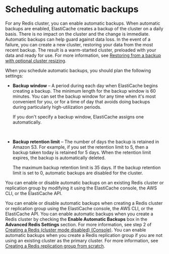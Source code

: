 # Scheduling automatic backups<a name="backups-automatic"></a>

For any Redis cluster, you can enable automatic backups\. When automatic backups are enabled, ElastiCache creates a backup of the cluster on a daily basis\. There is no impact on the cluster and the change is immediate\. Automatic backups can help guard against data loss\. In the event of a failure, you can create a new cluster, restoring your data from the most recent backup\. The result is a warm\-started cluster, preloaded with your data and ready for use\. For more information, see [Restoring from a backup with optional cluster resizing](backups-restoring.md)\.

When you schedule automatic backups, you should plan the following settings:
+ **Backup window** – A period during each day when ElastiCache begins creating a backup\. The minimum length for the backup window is 60 minutes\. You can set the backup window for any time when it's most convenient for you, or for a time of day that avoids doing backups during particularly high\-utilization periods\.

  If you don't specify a backup window, ElastiCache assigns one automatically\.

   
+ **Backup retention limit** – The number of days the backup is retained in Amazon S3\. For example, if you set the retention limit to 5, then a backup taken today is retained for 5 days\. When the retention limit expires, the backup is automatically deleted\.

  The maximum backup retention limit is 35 days\. If the backup retention limit is set to 0, automatic backups are disabled for the cluster\.

You can enable or disable automatic backups on an existing Redis cluster or replication group by modifying it using the ElastiCache console, the AWS CLI, or the ElastiCache API\. 

You can enable or disable automatic backups when creating a Redis cluster or replication group using the ElastiCache console, the AWS CLI, or the ElastiCache API\. You can enable automatic backups when you create a Redis cluster by checking the **Enable Automatic Backups** box in the **Advanced Redis Settings** section\. For more information, see step 2 of [Creating a Redis \(cluster mode disabled\) \(Console\)](Clusters.Create.CON.Redis.md)\. You can enable automatic backups when you create a Redis replication group if you are not using an existing cluster as the primary cluster\. For more information, see [Creating a Redis replication group from scratch](Replication.CreatingReplGroup.NoExistingCluster.md)\.